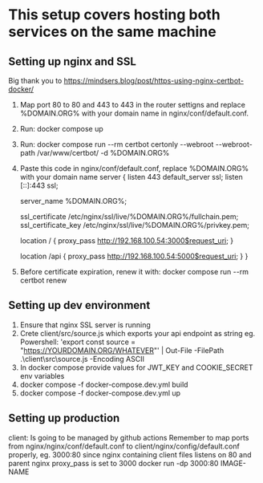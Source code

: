 # This setup covers hosting both services on the same machine

## Setting up nginx and SSL
Big thank you to https://mindsers.blog/post/https-using-nginx-certbot-docker/

1. Map port 80 to 80 and 443 to 443 in the router settigns and replace %DOMAIN.ORG% with your domain name in nginx/conf/default.conf.
2. Run: docker compose up
3. Run: docker compose run --rm certbot certonly --webroot --webroot-path /var/www/certbot/ -d %DOMAIN.ORG%
4. Paste this code in nginx/conf/default.conf, replace %DOMAIN.ORG% with your domain name
server {
    listen 443 default_server ssl;
    listen [::]:443 ssl;

    server_name %DOMAIN.ORG%;

    ssl_certificate /etc/nginx/ssl/live/%DOMAIN.ORG%/fullchain.pem;
    ssl_certificate_key /etc/nginx/ssl/live/%DOMAIN.ORG%/privkey.pem;
    
    location / {
        proxy_pass http://192.168.100.54:3000$request_uri;
    }

    location /api {
        proxy_pass http://192.168.100.54:5000$request_uri;
    }
}
5. Before certificate expiration, renew it with: docker compose run --rm certbot renew

## Setting up dev environment
1. Ensure that nginx SSL server is running
2. Crete client/src/source.js which exports your api endpoint as string eg.
Powershell: 'export const source = "https://YOURDOMAIN.ORG/WHATEVER"' | Out-File -FilePath .\client\src\source.js -Encoding ASCII
3. In docker compose provide values for JWT_KEY and COOKIE_SECRET env variables
4. docker compose -f docker-compose.dev.yml build
5. docker compose -f docker-compose.dev.yml up

## Setting up production
client: 
Is going to be managed by github actions
Remember to map ports from nginx/nginx/conf/default.conf to client/nginx/config/default.conf properly, eg. 3000:80 since nginx containing client files listens on 80 and parent nginx proxy_pass is set to 3000
docker run -dp 3000:80 IMAGE-NAME
